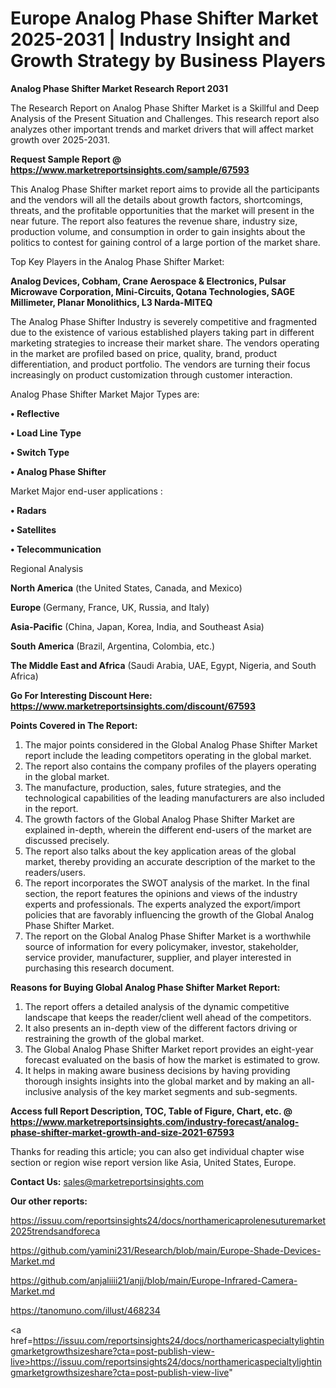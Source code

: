 # Europe Analog Phase Shifter Market 2025-2031 | Industry Insight and Growth Strategy by Business Players

<strong>Analog Phase Shifter Market Research Report 2031</strong>

The Research Report on Analog Phase Shifter Market is a Skillful and Deep Analysis of the Present Situation and Challenges. This research report also analyzes other important trends and market drivers that will affect market growth over 2025-2031.

<strong>Request Sample Report @ <a href=https://www.marketreportsinsights.com/sample/67593>https://www.marketreportsinsights.com/sample/67593</a></strong>

This Analog Phase Shifter market report aims to provide all the participants and the vendors will all the details about growth factors, shortcomings, threats, and the profitable opportunities that the market will present in the near future. The report also features the revenue share, industry size, production volume, and consumption in order to gain insights about the politics to contest for gaining control of a large portion of the market share.

Top Key Players in the Analog Phase Shifter Market:

<strong>Analog Devices, Cobham, Crane Aerospace & Electronics, Pulsar Microwave Corporation, Mini-Circuits, Qotana Technologies, SAGE Millimeter, Planar Monolithics, L3 Narda-MITEQ</strong>

The Analog Phase Shifter Industry is severely competitive and fragmented due to the existence of various established players taking part in different marketing strategies to increase their market share. The vendors operating in the market are profiled based on price, quality, brand, product differentiation, and product portfolio. The vendors are turning their focus increasingly on product customization through customer interaction.

Analog Phase Shifter Market Major Types are:

<strong>• Reflective

• Load Line Type

• Switch Type

• Analog Phase Shifter</strong>

Market Major end-user applications :

<strong>• Radars

• Satellites

• Telecommunication</strong>

Regional Analysis

</u><strong><b>North America</b></strong> (the United States, Canada, and Mexico)

<strong><b>Europe </b></strong>(Germany, France, UK, Russia, and Italy)

<strong><b>Asia-Pacific</b></strong> (China, Japan, Korea, India, and Southeast Asia)

<strong><b>South America</b></strong> (Brazil, Argentina, Colombia, etc.)

<strong><b>The Middle East and Africa</b></strong> (Saudi Arabia, UAE, Egypt, Nigeria, and South Africa)

<strong>Go For Interesting Discount Here: <a href=https://www.marketreportsinsights.com/discount/67593>https://www.marketreportsinsights.com/discount/67593</a></strong>

<strong>Points Covered in The Report:</strong>
<ol>
  <li>The major points considered in the Global Analog Phase Shifter Market report include the leading competitors operating in the global market.</li>
  <li>The report also contains the company profiles of the players operating in the global market.</li>
  <li>The manufacture, production, sales, future strategies, and the technological capabilities of the leading manufacturers are also included in the report.</li>
  <li>The growth factors of the Global Analog Phase Shifter Market are explained in-depth, wherein the different end-users of the market are discussed precisely.</li>
  <li>The report also talks about the key application areas of the global market, thereby providing an accurate description of the market to the readers/users.</li>
  <li>The report incorporates the SWOT analysis of the market. In the final section, the report features the opinions and views of the industry experts and professionals. The experts analyzed the export/import policies that are favorably influencing the growth of the Global Analog Phase Shifter Market.</li>
  <li>The report on the Global Analog Phase Shifter Market is a worthwhile source of information for every policymaker, investor, stakeholder, service provider, manufacturer, supplier, and player interested in purchasing this research document.</li>
</ol>
<strong>Reasons for Buying Global Analog Phase Shifter Market Report:</strong>

<ol>
  <li>The report offers a detailed analysis of the dynamic competitive landscape that keeps the reader/client well ahead of the competitors.</li>
  <li>It also presents an in-depth view of the different factors driving or restraining the growth of the global market.</li>
  <li>The Global Analog Phase Shifter Market report provides an eight-year forecast evaluated on the basis of how the market is estimated to grow.</li>
  <li>It helps in making aware business decisions by having providing thorough insights insights into the global market and by making an all-inclusive analysis of the key market segments and sub-segments.</li>
</ol>
<strong>Access full Report Description, TOC, Table of Figure, Chart, etc. @ <a href=https://www.marketreportsinsights.com/industry-forecast/analog-phase-shifter-market-growth-and-size-2021-67593>https://www.marketreportsinsights.com/industry-forecast/analog-phase-shifter-market-growth-and-size-2021-67593</a></strong>


Thanks for reading this article; you can also get individual chapter wise section or region wise report version like Asia, United States, Europe.

<strong>Contact Us:</strong>
sales@marketreportsinsights.com

<strong>Our other reports:</strong>

<a href=https://issuu.com/reportsinsights24/docs/northamericaprolenesuturemarket2025trendsandforeca>https://issuu.com/reportsinsights24/docs/northamericaprolenesuturemarket2025trendsandforeca</a>

<a href=https://github.com/yamini231/Research/blob/main/Europe-Shade-Devices-Market.md>https://github.com/yamini231/Research/blob/main/Europe-Shade-Devices-Market.md</a>

<a href=https://github.com/anjaliiii21/anjj/blob/main/Europe-Infrared-Camera-Market.md>https://github.com/anjaliiii21/anjj/blob/main/Europe-Infrared-Camera-Market.md</a>

<a href=https://tanomuno.com/illust/468234>https://tanomuno.com/illust/468234</a>

<a href=https://issuu.com/reportsinsights24/docs/northamericaspecialtylightingmarketgrowthsizeshare?cta=post-publish-view-live>https://issuu.com/reportsinsights24/docs/northamericaspecialtylightingmarketgrowthsizeshare?cta=post-publish-view-live</a>"

